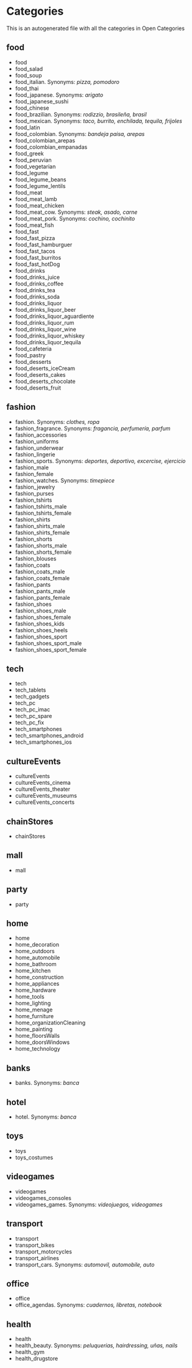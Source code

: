
# Categories

This is an autogenerated file with all the categories in Open Categories
## food
* food
* food_salad
* food_soup
* food_italian. Synonyms: *pizza, pomodoro*
* food_thai
* food_japanese. Synonyms: *arigato*
* food_japanese_sushi
* food_chinese
* food_brazilian. Synonyms: *rodizzio, brasileña, brasil*
* food_mexican. Synonyms: *taco, burrito, enchilada, tequila, frijoles*
* food_latin
* food_colombian. Synonyms: *bandeja paisa, arepas*
* food_colombian_arepas
* food_colombian_empanadas
* food_greek
* food_peruvian
* food_vegetarian
* food_legume
* food_legume_beans
* food_legume_lentils
* food_meat
* food_meat_lamb
* food_meat_chicken
* food_meat_cow. Synonyms: *steak, asado, carne*
* food_meat_pork. Synonyms: *cochino, cochinito*
* food_meat_fish
* food_fast
* food_fast_pizza
* food_fast_hamburguer
* food_fast_tacos
* food_fast_burritos
* food_fast_hotDog
* food_drinks
* food_drinks_juice
* food_drinks_coffee
* food_drinks_tea
* food_drinks_soda
* food_drinks_liquor
* food_drinks_liquor_beer
* food_drinks_liquor_aguardiente
* food_drinks_liquor_rum
* food_drinks_liquor_wine
* food_drinks_liquor_whiskey
* food_drinks_liquor_tequila
* food_cafeteria
* food_pastry
* food_desserts
* food_deserts_iceCream
* food_deserts_cakes
* food_deserts_chocolate
* food_deserts_fruit
## fashion
* fashion. Synonyms: *clothes, ropa*
* fashion_fragrance. Synonyms: *fragancia, perfumería, parfum*
* fashion_accessories
* fashion_uniforms
* fashion_underwear
* fashion_lingerie
* fashion_sports. Synonyms: *deportes, deportivo, excercise, ejercicio*
* fashion_male
* fashion_female
* fashion_watches. Synonyms: *timepiece*
* fashion_jewelry
* fashion_purses
* fashion_tshirts
* fashion_tshirts_male
* fashion_tshirts_female
* fashion_shirts
* fashion_shirts_male
* fashion_shirts_female
* fashion_shorts
* fashion_shorts_male
* fashion_shorts_female
* fashion_blouses
* fashion_coats
* fashion_coats_male
* fashion_coats_female
* fashion_pants
* fashion_pants_male
* fashion_pants_female
* fashion_shoes
* fashion_shoes_male
* fashion_shoes_female
* fashion_shoes_kids
* fashion_shoes_heels
* fashion_shoes_sport
* fashion_shoes_sport_male
* fashion_shoes_sport_female
## tech
* tech
* tech_tablets
* tech_gadgets
* tech_pc
* tech_pc_imac
* tech_pc_spare
* tech_pc_fix
* tech_smartphones
* tech_smartphones_android
* tech_smartphones_ios
## cultureEvents
* cultureEvents
* cultureEvents_cinema
* cultureEvents_theater
* cultureEvents_museums
* cultureEvents_concerts
## chainStores
* chainStores
## mall
* mall
## party
* party
## home
* home
* home_decoration
* home_outdoors
* home_automobile
* home_bathroom
* home_kitchen
* home_construction
* home_appliances
* home_hardware
* home_tools
* home_lighting
* home_menage
* home_furniture
* home_organizationCleaning
* home_painting
* home_floorsWalls
* home_doorsWindows
* home_technology
## banks
* banks. Synonyms: *banca*
## hotel
* hotel. Synonyms: *banca*
## toys
* toys
* toys_costumes
## videogames
* videogames
* videogames_consoles
* videogames_games. Synonyms: *videojuegos, videogames*
## transport
* transport
* transport_bikes
* transport_motorcycles
* transport_airlines
* transport_cars. Synonyms: *automovil, automobile, auto*
## office
* office
* office_agendas. Synonyms: *cuadernos, libretas, notebook*
## health
* health
* health_beauty. Synonyms: *peluquerias, hairdressing, uñas, nails*
* health_gym
* health_drugstore
